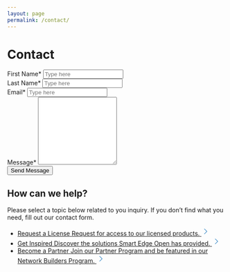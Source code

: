 ```yaml
---
layout: page
permalink: /contact/
---
```

<script type="text/javascript" src="{{ "/assets/js/jquery.validate.min.js" | relative_url }}"></script>
<script type="text/javascript" src="{{ "/assets/js/custom.js" | relative_url }}"></script>
<script src="https://www.google.com/recaptcha/api.js" async defer></script>
<script src="https://www.google.com/recaptcha/api.js?onload=onloadCallback&render=explicit" async defer></script>
<h1 class="uk-text-left">Contact</h1>
<div class="formLeft">
    <div class="contact-form-wrap idorequest">
        <form id="contact" name="contact"  method="post" autocomplete="off">
            <div style="overflow:hidden;">
                <div class="colLeft">
                    <label class="validationstar mt-0">First Name<span class="star">*</span></label>
                    <input type="text" class="form-control" name="first_name" id="first_name" placeholder="Type here" value="" maxlength="100">
                    <small class="error" generated="true" for="first_name" style="display:none;font-size: 100%; font-weight: 400;"></small>
                </div>
                <div class="colRight">
                    <label class="validationstar mt-0">Last Name<span class="star">*</span></label>
                    <input type="text" class="form-control" name="last_name" id="last_name" placeholder="Type here" value="" maxlength="100">
                    <small class="error" generated="true" for="last_name" style="display:none;font-size: 100%; font-weight: 400;"></small>
                </div>
            </div>
            <div>
                <label class="validationstar">Email<span class="star">*</span></label>
                <input type="email" class="form-control" name="email" id="email" placeholder="Type here" value="" maxlength="100">
                <small class="error" generated="true" for="email" style="display:none;font-size: 100%; font-weight: 400;"></small>
            </div>
            <div>
                <label class="validationstar">Message<span class="star">*</span></label>
                <textarea rows="10" name="message" id="message"></textarea>
                <small class="error" generated="true" for="message" style="display:none;font-size: 100%; font-weight: 400;"></small>
            </div>
            <div>	
                <input type="submit" id="sub" name="requestAccess" value="Send Message" title="Send Message"  class="uk-button uk-button-primary uk-button-large uk-margin-medium-top contact-btn">
            </div>
        </form>
    </div>
</div>
<div class="formRight section-featured">
    <h2>How can we help?</h2>
    <p>Please select a topic below related to you inquiry. If you don’t find what you need, fill out our contact form.</p>
    <ul class="uk-list uk-list-large uk-margin-medium-top">
        <li>
            <a class="uk-box-shadow-hover-small" href="/intel-smart-edge-open/request-license/" title="Request a License">
                <span class="linkHead">Request a License</span>
                <span class="linkText">Request for access to our licensed products.</span>
                <svg width='20' height='20' viewBox='0 0 20 20' xmlns='http://www.w3.org/2000/svg'><polyline fill='none' stroke='#0068B5' stroke-width='1.03' points='7 4 13 10 7 16' /></svg>
            </a>
        </li>
        <li>
            <a class="uk-box-shadow-hover-small" href="#" title="Get Inspired">
                <span class="linkHead">Get Inspired</span>
                <span class="linkText">Discover the solutions Smart Edge Open has  provided.</span>
                <svg width='20' height='20' viewBox='0 0 20 20' xmlns='http://www.w3.org/2000/svg'><polyline fill='none' stroke='#0068B5' stroke-width='1.03' points='7 4 13 10 7 16' /></svg>
            </a>
        </li>
        <li>
            <a class="uk-box-shadow-hover-small" href="https://networkbuilders.intel.com/register-under-an-existing-company" target="_blank" title="Become a Partner">
                <span class="linkHead">Become a Partner</span>
                <span class="linkText">Join our Partner Program and be featured in our Network Builders Program.</span>
                <svg width='20' height='20' viewBox='0 0 20 20' xmlns='http://www.w3.org/2000/svg'><polyline fill='none' stroke='#0068B5' stroke-width='1.03' points='7 4 13 10 7 16' /></svg>
            </a>
        </li>
    </ul>
</div>